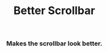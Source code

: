 <h1 align="center"> Better Scrollbar</h1>
<br>
<h3 align="center">Makes the scrollbar look better.</h4>
